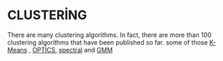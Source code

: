 # CLUSTERİNG  
There are many clustering algorithms. In fact, there are more than 100 clustering algorithms that have been published so far.
some of those 
[K-Means](https://github.com/remziyeer/CLUSTERING/blob/main/kmeans.ipynb) ,
[OPTİCS](https://github.com/remziyeer/CLUSTERING/blob/main/ml_OpticsKümeleme.ipynb),
[spectral](https://github.com/remziyeer/CLUSTERING/blob/main/spectral.ipynb) 
and 
[GMM](https://github.com/remziyeer/CLUSTERING/blob/main/GMM.ipynb)

